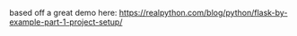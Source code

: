 based off a great demo here: https://realpython.com/blog/python/flask-by-example-part-1-project-setup/

